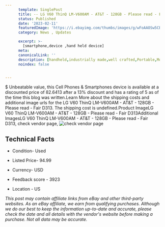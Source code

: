 ```yaml
---
      template: SinglePost
      title: -- LG V60 ThinQ LM-V600AM - AT&T - 128GB - Please read - Fair D313
      status: Published
      date: '2023-02-11'
      featuredImage: 'https://i.ebayimg.com/thumbs/images/g/wFoAAOSw5CBj5T4B/s-l225.jpg'
      category: News , Updates

      excerpt: >-
        [smartphone,device ,hand held device]
      meta:
      canonicalLink: ''
      description: [handheld,industrially made,well crafted,Portable,Mobile,Compact,Convenient,Lightweight,Maneuverable,Man-portable,Miniature,Carriable,Hand-held,Light,Holdable,Transportable,Mobile device,Pocket-sized,On-the-go,Wireless,Cordless,Compact size,Convenient size, smartphone,device ,hand held device]
      noindex: false

        
---
```

$
    Unbeatable value, this Cell Phones & Smartphones device is available at a discounted price of 82.6413 after a 13% discount and has a rating of 5 as of the time this blog was written.Learn More about the shipping costs and additional image urls for the LG V60 ThinQ LM-V600AM - AT&T - 128GB - Please read - Fair D313. The shipping cost is undefined.Product ImageLG V60 ThinQ LM-V600AM - AT&T - 128GB - Please read - Fair D313Additional ImagesLG V60 ThinQ LM-V600AM - AT&T - 128GB - Please read - Fair D313, check vendor page, ![check vendor page](https://origin-galleryplus.ebayimg.com/ws/web/225367856636_2_0_1/225x225.jpg,https://origin-galleryplus.ebayimg.com/ws/web/225367856636_3_0_1/225x225.jpg,https://origin-galleryplus.ebayimg.com/ws/web/225367856636_4_0_1/225x225.jpg,https://origin-galleryplus.ebayimg.com/ws/web/225367856636_5_0_1/225x225.jpg,https://origin-galleryplus.ebayimg.com/ws/web/225367856636_6_0_1/225x225.jpg,https://origin-galleryplus.ebayimg.com/ws/web/225367856636_7_0_1/225x225.jpg,https://origin-galleryplus.ebayimg.com/ws/web/225367856636_8_0_1/225x225.jpg)
    
    

 ## Technical Facts 



     
      

 - Condition- Used 


      

 - Listed Price- 94.99 


      

 - Currency- USD 


      

 - Feedback score - 3923 


      

 - Location - US 


      
      

 *_This post may contain affiliate links from eBay and other third-party websites. As an eBay affiliate, we earn from qualifying purchases. Although we do our best to keep the information up-to-date and accurate, please check the date and all details with the vendor's website before making a purchase. Not all data may be accurate._*



    
    
    
    
    